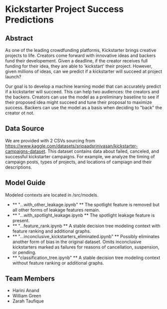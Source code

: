 # Kickstarter Project Success Predictions

## Abstract
As one of the leading crowdfunding platforms, Kickstarter brings creative projects to life. Creators come forward with innovative ideas and backers fund their developement. Given a deadline, if the creator receives full funding for their idea, they are able to 'kickstart' their project. However, given millions of ideas, can we predict if a kickstarter will succeed at project launch? 

Our goal is to develop a machine learning model that can accurately predict if a kickstarter will succeed. This can help two audiences: the creators and the backers. Creators can use the model as a preliminary baseline to see if their proposed idea might succeed and tune their proposal to maximize success. Backers can use the model as a basis when deciding to "back" the creator ot not.

## Data Source
We are provided with 2 CSVs sourcing from https://www.kaggle.com/datasets/sripaadsrinivasan/kickstarter-campaigns-dataset.
This dataset contains data about failed, canceled, and successful kickstarter campaigns. For example, we analyze the timing of campaign posts, types of projects, and locations of campiagn and their descriptions.

## Model Guide

Modeled contexts are located in /src/models.

- ** "...with_other_leakage.ipynb" ** The spotlight feature is removed but all other forms of leakage features remain.
- ** "...with_spotlight_leakage.ipynb ** The spotlight leakage feature is present.
- ** "...feature_rank.ipynb ** A stable decision tree modeling context with feature ranking and additional graphs.
- ** "...inconclusive_kickstarters_eliminated.ipynb" ** Possibly eliminates another form of bias in the original dataset. Omits inconclusive kickstarters marked as failures for reasons of cancellation, suspension, or pending.
- ** "classification_tree.ipynb" ** A stable decision tree modeling context without feature ranking or additional graphs.

## Team Members
- Harini Anand
- William Green
- Zarah Taufique

